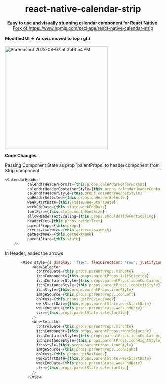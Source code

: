 <h1 align="center"> react-native-calendar-strip </h1>
<div align="center">
  <strong> Easy to use and visually stunning calendar component for React Native.</strong>
</div>
<div align="center">
  <a href="https://www.npmjs.com/package/react-native-calendar-strip">Fork of https://www.npmjs.com/package/react-native-calendar-strip</a>
</div>
<br>
<strong>Modified UI -> Arrows moved to top right</strong><br><br>

<img width="332" alt="Screenshot 2023-08-07 at 3 43 54 PM" src="https://github.com/maneeswarmutyala/react-native-calendar-strip/assets/44763136/03055221-d6dd-4108-a4be-e049b243d18a">

<strong>Code Changes</strong>
<p> Passing Component State as prop `parentProps` to header component from Strip component</p>

```Javascript
<CalendarHeader
          calendarHeaderFormat={this.props.calendarHeaderFormat}
          calendarHeaderContainerStyle={this.props.calendarHeaderContainerStyle}
          calendarHeaderStyle={this.props.calendarHeaderStyle}
          onHeaderSelected={this.props.onHeaderSelected}
          weekStartDate={this.state.weekStartDate}
          weekEndDate={this.state.weekEndDate}
          fontSize={this.state.monthFontSize}
          allowHeaderTextScaling={this.props.shouldAllowFontScaling}
          headerText={this.props.headerText}
          parentProps={this.props}
          getPreviousWeek={this.getPreviousWeek}
          getNextWeek={this.getNextWeek}
          parentState={this.state}
    />
```

<p>In Header, added the arrows</p>

```Javascript
       <View style={{ display: 'flex', flexDirection: 'row', justifyContent:'space-between', width:50}}>
            <WeekSelector
              controlDate={this.props.parentProps.minDate}
              iconComponent={this.props.parentProps.leftSelector}
              iconContainerStyle={this.props.parentProps.iconContainer}
              iconInstanceStyle={this.props.parentProps.iconLeftStyle}
              iconStyle={this.props.parentProps.iconStyle}
              imageSource={this.props.parentProps.iconLeft}
              onPress={this.props.getPreviousWeek}
              weekStartDate={this.props.parentState.weekStartDate}
              weekEndDate={this.props.parentState.weekEndDate}
              size={this.props.parentState.selectorSize}
            />
            <WeekSelector
              controlDate={this.props.parentProps.minDate}
              iconComponent={this.props.parentProps.rightSelector}
              iconContainerStyle={this.props.parentProps.iconContainer}
              iconInstanceStyle={this.props.parentProps.iconRightStyle}
              iconStyle={this.props.parentProps.iconStyle}
              imageSource={this.props.parentProps.iconRight}
              onPress={this.props.getNextWeek}
              weekStartDate={this.props.parentState.weekStartDate}
              weekEndDate={this.props.parentState.weekEndDate}
              size={this.props.parentState.selectorSize}
            />
          </View>
```
